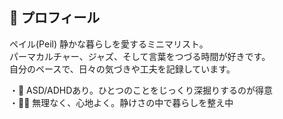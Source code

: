 ## 🌸 プロフィール
  
ペイル(Peil)
静かな暮らしを愛するミニマリスト。  
パーマカルチャー、ジャズ、そして言葉をつづる時間が好きです。  
自分のペースで、日々の気づきや工夫を記録しています。

・🧠 ASD/ADHDあり。ひとつのことをじっくり深掘りするのが得意  
・🚶‍♀️ 無理なく、心地よく。静けさの中で暮らしを整え中
